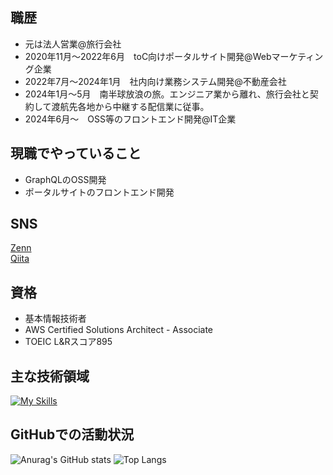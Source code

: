 ## 職歴
- 元は法人営業@旅行会社
- 2020年11月〜2022年6月　toC向けポータルサイト開発@Webマーケティング企業
- 2022年7月〜2024年1月　社内向け業務システム開発@不動産会社
- 2024年1月〜5月　南半球放浪の旅。エンジニア業から離れ、旅行会社と契約して渡航先各地から中継する配信業に従事。
- 2024年6月〜　OSS等のフロントエンド開発@IT企業

## 現職でやっていること
- GraphQLのOSS開発
- ポータルサイトのフロントエンド開発

## SNS
[Zenn](https://zenn.dev/syamozipc)<br>
[Qiita](https://qiita.com/syamozipc)

## 資格
- 基本情報技術者
- AWS Certified Solutions Architect - Associate
- TOEIC L&Rスコア895

## 主な技術領域
[![My Skills](https://skillicons.dev/icons?i=ts,react,next,vue,graphql,go,php,laravel,aws,terraform&perline=5)](https://skillicons.dev)

## GitHubでの活動状況
![Anurag's GitHub stats](https://github-readme-stats.vercel.app/api?username=syamozipc&count_private=true&show_icons=true&theme=gruvbox)
![Top Langs](https://github-readme-stats.vercel.app/api/top-langs/?username=syamozipc&layout=compact&langs_count=6&theme=gruvbox&hide=html,scss,css)
